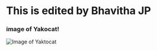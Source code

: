 # This is edited by Bhavitha JP
### image of Yakocat!
![Image of Yaktocat](https://octodex.github.com/images/yaktocat.png)
